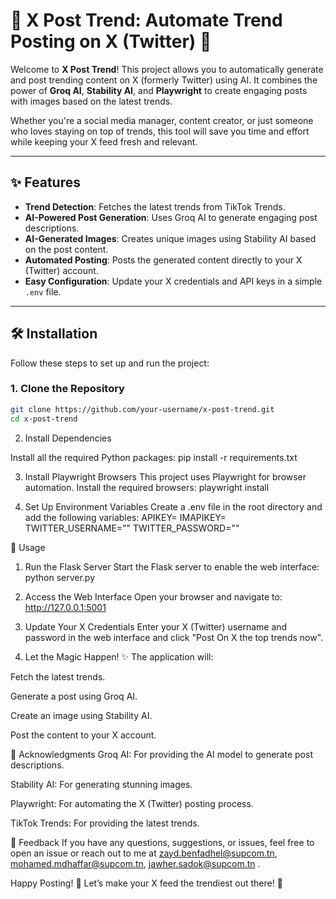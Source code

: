 # 🌟 X Post Trend: Automate Trend Posting on X (Twitter) 🚀

Welcome to **X Post Trend**! This project allows you to automatically generate and post trending content on X (formerly Twitter) using AI. It combines the power of **Groq AI**, **Stability AI**, and **Playwright** to create engaging posts with images based on the latest trends.

Whether you're a social media manager, content creator, or just someone who loves staying on top of trends, this tool will save you time and effort while keeping your X feed fresh and relevant.

---

## ✨ Features

- **Trend Detection**: Fetches the latest trends from TikTok Trends.
- **AI-Powered Post Generation**: Uses Groq AI to generate engaging post descriptions.
- **AI-Generated Images**: Creates unique images using Stability AI based on the post content.
- **Automated Posting**: Posts the generated content directly to your X (Twitter) account.
- **Easy Configuration**: Update your X credentials and API keys in a simple `.env` file.

---

## 🛠️ Installation

Follow these steps to set up and run the project:

### 1. Clone the Repository
```bash
git clone https://github.com/your-username/x-post-trend.git
cd x-post-trend
```


2. Install Dependencies

Install all the required Python packages:
pip install -r requirements.txt


3. Install Playwright Browsers
This project uses Playwright for browser automation. Install the required browsers:
playwright install

4. Set Up Environment Variables
Create a .env file in the root directory and add the following variables:
APIKEY=<your-groq-api-key>
IMAPIKEY=<your-stability-ai-api-key>
TWITTER_USERNAME=""
TWITTER_PASSWORD=""

🚀 Usage
1. Run the Flask Server
Start the Flask server to enable the web interface:
python server.py

3. Access the Web Interface
Open your browser and navigate to:
http://127.0.0.1:5001

3. Update Your X Credentials
Enter your X (Twitter) username and password in the web interface and click "Post On X the top trends now".

4. Let the Magic Happen! ✨
The application will:

Fetch the latest trends.

Generate a post using Groq AI.

Create an image using Stability AI.

Post the content to your X account.

🙏 Acknowledgments
Groq AI: For providing the AI model to generate post descriptions.

Stability AI: For generating stunning images.

Playwright: For automating the X (Twitter) posting process.

TikTok Trends: For providing the latest trends.

💬 Feedback
If you have any questions, suggestions, or issues, feel free to open an issue or reach out to me at zayd.benfadhel@supcom.tn, mohamed.mdhaffar@supcom.tn, jawher.sadok@supcom.tn .

Happy Posting! 🎉
Let’s make your X feed the trendiest out there! 🚀
